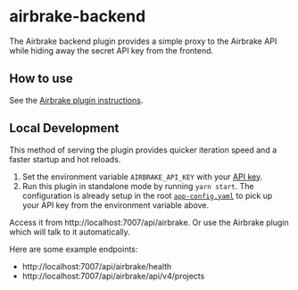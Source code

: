 # airbrake-backend

The Airbrake backend plugin provides a simple proxy to the Airbrake API while hiding away the secret API key from the frontend.

## How to use

See the [Airbrake plugin instructions](../airbrake/README.md#how-to-use).

## Local Development

This method of serving the plugin provides quicker iteration speed and a faster startup and hot reloads.

1. Set the environment variable `AIRBRAKE_API_KEY` with your [API key](https://airbrake.io/docs/api/#authentication).
2. Run this plugin in standalone mode by running `yarn start`. The configuration is already setup in the root [`app-config.yaml`](../../app-config.yaml) to pick up your API key from the environment variable above.

Access it from http://localhost:7007/api/airbrake. Or use the Airbrake plugin which will talk to it automatically.

Here are some example endpoints:

- http://localhost:7007/api/airbrake/health
- http://localhost:7007/api/airbrake/api/v4/projects
